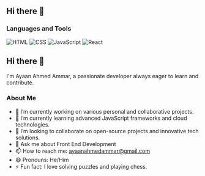 ## Hi there 👋

### Languages and Tools
![HTML](https://img.shields.io/badge/-HTML-000?&logo=HTML5)
![CSS](https://img.shields.io/badge/-CSS-000?&logo=CSS3)
![JavaScript](https://img.shields.io/badge/-JavaScript-000?&logo=JavaScript)
![React](https://img.shields.io/badge/-React-000?&logo=React)

## Hi there 👋

I'm Ayaan Ahmed Ammar, a passionate developer always eager to learn and contribute.

### About Me
- 🔭 I’m currently working on various personal and collaborative projects.
- 🌱 I’m currently learning advanced JavaScript frameworks and cloud technologies.
- 👯 I’m looking to collaborate on open-source projects and innovative tech solutions.
- 💬 Ask me about Front End Development
- 📫 How to reach me: [ayaanahmedammar@gmail.com](mailto:ayaanahmedammar@gmail.com)
- 😄 Pronouns: He/Him
- ⚡ Fun fact: I love solving puzzles and playing chess.
  
<!--
**AyaanAhmedAmmar/AyaanAhmedAmmar** is a ✨ _special_ ✨ repository because its `README.md` (this file) appears on your GitHub profile.

Here are some ideas to get you started:

- 🔭 I’m currently working on ...
- 🌱 I’m currently learning ...
- 👯 I’m looking to collaborate on ...
- 🤔 I’m looking for help with ...
- 💬 Ask me about ...
- 📫 How to reach me: ...
- 😄 Pronouns: ...
- ⚡ Fun fact: ...
-->
